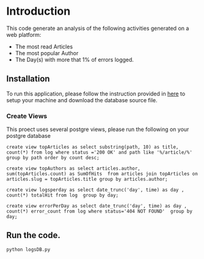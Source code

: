 # Introduction
This code generate an analysis of the following activities generated on a web platform:
* The most read Articles
* The most popular Author
* The Day(s) with more that 1% of errors logged.

## Installation
To run this application, please follow the instruction provided in [here](https://classroom.udacity.com/nanodegrees/nd004/parts/51200cee-6bb3-4b55-b469-7d4dd9ad7765/modules/c57b57d4-29a8-4c5f-9bb8-5d53df3e48f4/lessons/bc938915-0f7e-4550-a48f-82241ab649e3/concepts/a9cf98c8-0325-4c68-b972-58d5957f1a91) to setup your machine and download the database source file.
### Create Views
This proect uses several postgre views, please run the following on your postgre database
```
create view topArticles as select substring(path, 10) as title, count(*) from log where status ='200 OK' and path like '%/article/%' group by path order by count desc;

create view topAuthors as select articles.author, sum(topArticles.count) as SumOfHits  from articles join topArticles on articles.slug = topArticles.title group by articles.author;

create view logsperday as select date_trunc('day', time) as day ,  count(*) totalHit from log  group by day;

create view errorPerDay as select date_trunc('day', time) as day , count(*) error_count from log where status='404 NOT FOUND'  group by day;
```
## Run the code.
`python logsDB.py`
